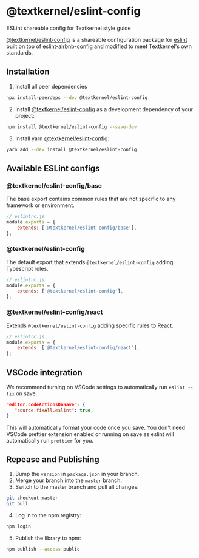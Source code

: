 # @textkernel/eslint-config
ESLint shareable config for Textkernel style guide

[@textkernel/eslint-config](https://github.com/textkernel/eslint-config-textkernel) is a shareable configuration package for [eslint](http://eslint.org) built on top of [eslint-airbnb-config](https://github.com/airbnb/javascript) and modified to meet Textkernel's own standards.

## Installation

1. Install all peer dependencies

```sh
npx install-peerdeps --dev @textkernel/eslint-config
```

2. Install [@textkernel/eslint-config](https://github.com/textkernel/eslint-config-textkernel) as a development dependency of your project:

```sh
npm install @textkernel/eslint-config --save-dev
```

3. Install yarn [@textkernel/eslint-config](https://github.com/textkernel/eslint-config-textkernel):

```sh
yarn add --dev install @textkernel/eslint-config
```


## Available ESLint configs

### @textkernel/eslint-config/base

The base export contains common rules that are not specific to any framework or environment.

```js
// eslintrc.js
module.exports = {
	extends: ['@textkernel/eslint-config/base'],
};
```

### @textkernel/eslint-config

The default export that extends `@textkernel/eslint-config` adding Typescript rules.

```js
// eslintrc.js
module.exports = {
	extends: ['@textkernel/eslint-config'],
};
```

### @textkernel/eslint-config/react

Extends `@textkernel/eslint-config` adding specific rules to React.


```js
// eslintrc.js
module.exports = {
	extends: ['@textkernel/eslint-config/react'],
};
```

## VSCode integration

We recommend turning on VSCode settings to automatically run `eslint --fix` on save.

```json
"editor.codeActionsOnSave": {
   "source.fixAll.eslint": true,
}
```

This will automatically format your code once you save. You don't need VSCode prettier extension enabled or running on save as eslint will automatically run `prettier` for you.

## Repease and Publishing

1. Bump the `version` in `package.json` in your branch.
2. Merge your branch into the `master` branch.
3. Switch to the master branch and pull all changes:
 ```sh
git checkout master
git pull
```
4. Log in to the npm registry:
 ```sh
npm login
```
5. Publish the library to npm:
```sh
npm publish --access public
```

